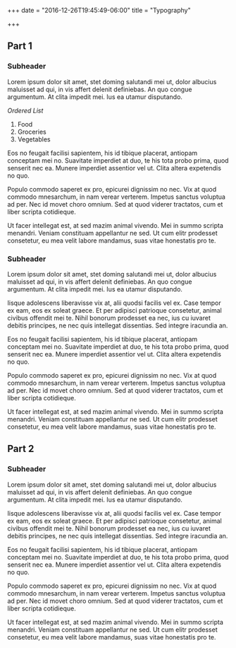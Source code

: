 +++
date = "2016-12-26T19:45:49-06:00"
title = "Typography"

+++

## Part 1

### Subheader
Lorem ipsum dolor sit amet, stet doming salutandi mei ut, dolor albucius maluisset ad qui, in vis affert delenit definiebas. An quo congue argumentum. At clita impedit mei. Ius ea utamur disputando.

*Ordered List*

1. Food
2. Groceries
3. Vegetables

Eos no feugait facilisi sapientem, his id tibique placerat, antiopam conceptam mei no. Suavitate imperdiet at duo, te his tota probo prima, quod senserit nec ea. Munere imperdiet assentior vel ut. Clita altera expetendis no quo.

Populo commodo saperet ex pro, epicurei dignissim no nec. Vix at quod commodo mnesarchum, in nam verear verterem. Impetus sanctus voluptua ad per. Nec id movet choro omnium. Sed at quod viderer tractatos, cum et liber scripta cotidieque.

Ut facer intellegat est, at sed mazim animal vivendo. Mei in summo scripta menandri. Veniam constituam appellantur ne sed. Ut cum elitr prodesset consetetur, eu mea velit labore mandamus, suas vitae honestatis pro te.

### Subheader
Lorem ipsum dolor sit amet, stet doming salutandi mei ut, dolor albucius maluisset ad qui, in vis affert delenit definiebas. An quo congue argumentum. At clita impedit mei. Ius ea utamur disputando.

Iisque adolescens liberavisse vix at, alii quodsi facilis vel ex. Case tempor ex eam, eos ex soleat graece. Et per adipisci patrioque consetetur, animal civibus offendit mei te. Nihil bonorum prodesset ea nec, ius cu iuvaret debitis principes, ne nec quis intellegat dissentias. Sed integre iracundia an.

Eos no feugait facilisi sapientem, his id tibique placerat, antiopam conceptam mei no. Suavitate imperdiet at duo, te his tota probo prima, quod senserit nec ea. Munere imperdiet assentior vel ut. Clita altera expetendis no quo.

Populo commodo saperet ex pro, epicurei dignissim no nec. Vix at quod commodo mnesarchum, in nam verear verterem. Impetus sanctus voluptua ad per. Nec id movet choro omnium. Sed at quod viderer tractatos, cum et liber scripta cotidieque.

Ut facer intellegat est, at sed mazim animal vivendo. Mei in summo scripta menandri. Veniam constituam appellantur ne sed. Ut cum elitr prodesset consetetur, eu mea velit labore mandamus, suas vitae honestatis pro te.

## Part 2

### Subheader
Lorem ipsum dolor sit amet, stet doming salutandi mei ut, dolor albucius maluisset ad qui, in vis affert delenit definiebas. An quo congue argumentum. At clita impedit mei. Ius ea utamur disputando.

Iisque adolescens liberavisse vix at, alii quodsi facilis vel ex. Case tempor ex eam, eos ex soleat graece. Et per adipisci patrioque consetetur, animal civibus offendit mei te. Nihil bonorum prodesset ea nec, ius cu iuvaret debitis principes, ne nec quis intellegat dissentias. Sed integre iracundia an.

Eos no feugait facilisi sapientem, his id tibique placerat, antiopam conceptam mei no. Suavitate imperdiet at duo, te his tota probo prima, quod senserit nec ea. Munere imperdiet assentior vel ut. Clita altera expetendis no quo.

Populo commodo saperet ex pro, epicurei dignissim no nec. Vix at quod commodo mnesarchum, in nam verear verterem. Impetus sanctus voluptua ad per. Nec id movet choro omnium. Sed at quod viderer tractatos, cum et liber scripta cotidieque.

Ut facer intellegat est, at sed mazim animal vivendo. Mei in summo scripta menandri. Veniam constituam appellantur ne sed. Ut cum elitr prodesset consetetur, eu mea velit labore mandamus, suas vitae honestatis pro te.
